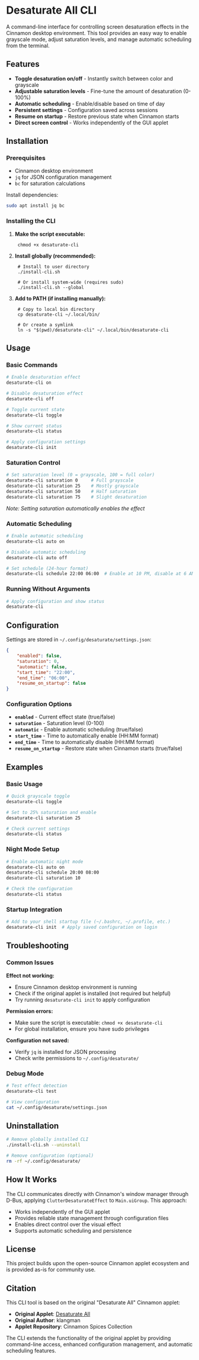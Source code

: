 # Desaturate All CLI

A command-line interface for controlling screen desaturation effects in the Cinnamon desktop environment. This tool provides an easy way to enable grayscale mode, adjust saturation levels, and manage automatic scheduling from the terminal.

## Features

- **Toggle desaturation on/off** - Instantly switch between color and grayscale
- **Adjustable saturation levels** - Fine-tune the amount of desaturation (0-100%)
- **Automatic scheduling** - Enable/disable based on time of day
- **Persistent settings** - Configuration saved across sessions
- **Resume on startup** - Restore previous state when Cinnamon starts
- **Direct screen control** - Works independently of the GUI applet

## Installation

### Prerequisites

- Cinnamon desktop environment
- `jq` for JSON configuration management
- `bc` for saturation calculations

Install dependencies:

```bash
sudo apt install jq bc
```

### Installing the CLI

1. **Make the script executable:**

        chmod +x desaturate-cli

2. **Install globally (recommended):**

        # Install to user directory
        ./install-cli.sh
        
        # Or install system-wide (requires sudo)
        ./install-cli.sh --global

3. **Add to PATH (if installing manually):**

        # Copy to local bin directory
        cp desaturate-cli ~/.local/bin/
        
        # Or create a symlink
        ln -s "$(pwd)/desaturate-cli" ~/.local/bin/desaturate-cli

## Usage

### Basic Commands

```bash
# Enable desaturation effect
desaturate-cli on

# Disable desaturation effect
desaturate-cli off

# Toggle current state
desaturate-cli toggle

# Show current status
desaturate-cli status

# Apply configuration settings
desaturate-cli init
```

### Saturation Control

```bash
# Set saturation level (0 = grayscale, 100 = full color)
desaturate-cli saturation 0     # Full grayscale
desaturate-cli saturation 25    # Mostly grayscale
desaturate-cli saturation 50    # Half saturation
desaturate-cli saturation 75    # Slight desaturation
```

*Note: Setting saturation automatically enables the effect*

### Automatic Scheduling

```bash
# Enable automatic scheduling
desaturate-cli auto on

# Disable automatic scheduling
desaturate-cli auto off

# Set schedule (24-hour format)
desaturate-cli schedule 22:00 06:00  # Enable at 10 PM, disable at 6 AM
```

### Running Without Arguments

```bash
# Apply configuration and show status
desaturate-cli
```

## Configuration

Settings are stored in `~/.config/desaturate/settings.json`:

```json
{
    "enabled": false,
    "saturation": 0,
    "automatic": false,
    "start_time": "22:00",
    "end_time": "06:00",
    "resume_on_startup": false
}
```

### Configuration Options

- **`enabled`** - Current effect state (true/false)
- **`saturation`** - Saturation level (0-100)
- **`automatic`** - Enable automatic scheduling (true/false)
- **`start_time`** - Time to automatically enable (HH:MM format)
- **`end_time`** - Time to automatically disable (HH:MM format)
- **`resume_on_startup`** - Restore state when Cinnamon starts (true/false)

## Examples

### Basic Usage
```bash
# Quick grayscale toggle
desaturate-cli toggle

# Set to 25% saturation and enable
desaturate-cli saturation 25

# Check current settings
desaturate-cli status
```

### Night Mode Setup
```bash
# Enable automatic night mode
desaturate-cli auto on
desaturate-cli schedule 20:00 08:00
desaturate-cli saturation 10

# Check the configuration
desaturate-cli status
```

### Startup Integration
```bash
# Add to your shell startup file (~/.bashrc, ~/.profile, etc.)
desaturate-cli init  # Apply saved configuration on login
```

## Troubleshooting

### Common Issues

**Effect not working:**
- Ensure Cinnamon desktop environment is running
- Check if the original applet is installed (not required but helpful)
- Try running `desaturate-cli init` to apply configuration

**Permission errors:**
- Make sure the script is executable: `chmod +x desaturate-cli`
- For global installation, ensure you have sudo privileges

**Configuration not saved:**
- Verify `jq` is installed for JSON processing
- Check write permissions to `~/.config/desaturate/`

### Debug Mode

```bash
# Test effect detection
desaturate-cli test

# View configuration
cat ~/.config/desaturate/settings.json
```

## Uninstallation

```bash
# Remove globally installed CLI
./install-cli.sh --uninstall

# Remove configuration (optional)
rm -rf ~/.config/desaturate/
```

## How It Works

The CLI communicates directly with Cinnamon's window manager through D-Bus, applying `ClutterDesaturateEffect` to `Main.uiGroup`. This approach:

- Works independently of the GUI applet
- Provides reliable state management through configuration files
- Enables direct control over the visual effect
- Supports automatic scheduling and persistence

## License

This project builds upon the open-source Cinnamon applet ecosystem and is provided as-is for community use.

## Citation

This CLI tool is based on the original "Desaturate All" Cinnamon applet:

- **Original Applet**: [Desaturate All](https://cinnamon-spices.linuxmint.com/applets/view/371)
- **Original Author**: klangman
- **Applet Repository**: Cinnamon Spices Collection

The CLI extends the functionality of the original applet by providing command-line access, enhanced configuration management, and automatic scheduling features.
